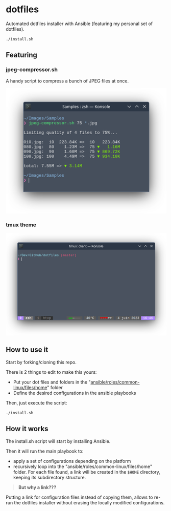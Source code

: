 # dotfiles

Automated dotfiles installer with Ansible (featuring my personal set of dotfiles).

```sh
./install.sh
```

## Featuring

### jpeg-compressor.sh
A handy script to compress a bunch of JPEG files at once.
<p align="center">
  <img src="docs/jpeg-compressor_screenshot.png" alt="jpeg-compressor screenshot">
</p>

### tmux theme
<p align="center">
  <img src="docs/tmux_screenshot.png" alt="A swaggy tmux">
</p>

## How to use it

Start by forking/cloning this repo.

There is 2 things to edit to make this yours:
* Put your dot files and folders in the "[ansible/roles/common-linux/files/home](ansible/roles/common-linux/files/home)" folder
* Define the desired configurations in the ansible playbooks

Then, just execute the script:
```sh
./install.sh
```

## How it works

The install.sh script will start by installing Ansible.

Then it will run the main playbook to:
- apply a set of configurations depending on the platform
- recursively loop into the "ansible/roles/common-linux/files/home" folder. For each file found, a link will be created in the `$HOME` directory, keeping its subdirectory structure.

> **But why a link???**

Putting a link for configuration files instead of copying them, allows to re-run the dotfiles installer without erasing the locally modified configurations.
